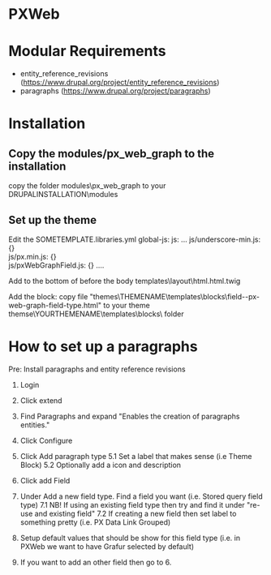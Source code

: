 # PXWeb

# Modular Requirements
- entity_reference_revisions (https://www.drupal.org/project/entity_reference_revisions)
- paragraphs (https://www.drupal.org/project/paragraphs)

# Installation
## Copy the modules/px_web_graph to the installation

copy the folder modules\px_web_graph to your DRUPALINSTALLATION\modules

## Set up the theme

Edit the SOMETEMPLATE.libraries.yml
global-js:
  js:
    ...
    js/underscore-min.js: {}   
    js/px.min.js: {}   
    js/pxWebGraphField.js: {}
	....
	
Add to the bottom of before the body templates\layout\html.html.twig
<script src="https://hagvarp.hagstova.fo/lib/js/highstock-release/highstock.js"></script>
<script src="https://hagvarp.hagstova.fo/lib/js/highstock-release/modules/exporting.js"></script>

<script src="https://hagvarp.hagstova.fo/lib/js/highmaps-release/modules/map.js"></script>   
<script src="https://hagvarp.hagstova.fo/lib/js/highmaps-release/modules/data.js"></script>
<script src="https://hagvarp.hagstova.fo/lib/js/highmaps-release/modules/exporting.js"></script>

Add the block:
copy file "themes\THEMENAME\templates\blocks\field--px-web-graph-field-type.html" to your theme themse\YOURTHEMENAME\templates\blocks\ folder 

# How to set up a paragraphs
Pre: Install paragraphs and entity reference revisions

1. Login
2. Click extend
3. Find Paragraphs and expand "Enables the creation of paragraphs entities."
4. Click Configure
5. Click Add paragraph type
5.1 Set a label that makes sense (i.e Theme Block)
5.2 Optionally add a icon and description
6. Click add Field
7. Under Add a new field type. Find a field you want (i.e. Stored query field type)
7.1 NB! If using an existing field type then try and find it under "re-use and existing field"
7.2 If creating a new field then set label to something pretty (i.e. PX Data Link Grouped)
8. Setup default values that should be show for this field type (i.e. in PXWeb we want to have Grafur selected by default)

9. If you want to add an other field then go to 6.

